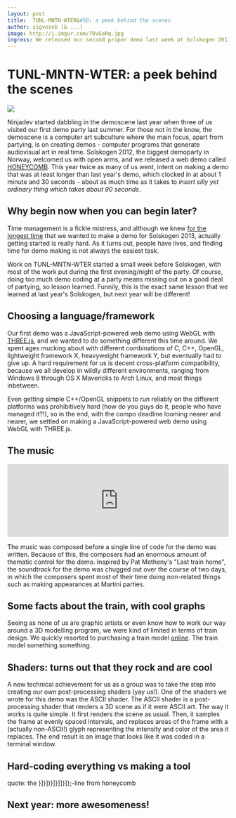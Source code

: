 ```yaml
---
layout: post
title:  TUNL-MNTN-WTER&#58; a peek behind the scenes
author: sigveseb (& ...)
image: http://i.imgur.com/70vGaRq.jpg
ingress: We released our second proper demo last week at Solskogen 2013. Here is what we learned.
---
```


# TUNL-MNTN-WTER: a peek behind the scenes

![](http://i.imgur.com/70vGaRq.jpg)

Ninjadev started dabbling in the demoscene last year when three of us visited our first demo party last summer.
For those not in the know, the demoscene is a computer art subculture where the main focus, apart from partying, is on creating demos - computer programs that generate audiovisual art in real time.
Solskogen 2012, the biggest demoparty in Norway, welcomed us with open arms, and we released a web demo called [HONEYCOMB](http://pouet.net/prod.php?which=59501).
This year twice as many of us went, intent on making a demo that was at least longer than last year's demo, which clocked in at about 1 minute and 30 seconds - about as much time as it takes to *insert silly yet ordinary thing which takes about 90 seconds*.

## Why begin now when you can begin later?

Time management is a fickle mistress, and although we knew [for the longest time](http://www.youtube.com/watch?v=a_XgQhMPeEQ#t=32) that we wanted to make a demo for Solskogen 2013, actually getting started is really hard.
As it turns out, people have lives, and finding time for demo making is not always the easiest task.

Work on TUNL-MNTN-WTER started a small week before Solskogen, with most of the work put during the first evening/night of the party.
Of course, doing too much demo coding at a party means missing out on a good deal of partying, so lesson learned.
Funnily, this is the exact same lesson that we learned at last year's Solskogen, but next year will be different!

## Choosing a language/framework

Our first demo was a JavaScript-powered web demo using WebGL with [THREE.js](http://threejs.org), and we wanted to do something different this time around.
We spent ages mucking about with different combinations of C, C++, OpenGL, lightweight framework X, heavyweight framework Y, but eventually had to give up.
A hard requirement for us is decent cross-platform compatibility, because we all develop in wildly different environments, ranging from Windows 8 through OS X Mavericks to Arch Linux, and most things inbetween.

Even getting simple C++/OpenGL snippets to run reliably on the different platforms was prohibitively hard (how do you guys do it, people who have managed it?!), so in the end, with the compo deadline looming nearer and nearer, we settled on making a JavaScript-powered web demo using WebGL with THREE.js.

## The music

<iframe width="100%" height="166" scrolling="no" frameborder="no" src="https://w.soundcloud.com/player/?url=https%3A//api.soundcloud.com/tracks/130728236&amp;color=1abc9c&amp;auto_play=false&amp;show_artwork=false">
</iframe>

The music was composed before a single line of code for the demo was written.
Because of this, the composers had an enormous amount of thematic control for the demo.
Inspired by Pat Metheny's "Last train home", the soundtrack for the demo was chugged out over the course of two days, in which the composers spent most of their time doing non-related things such as making appearances at Martini parties.

## Some facts about the train, with cool graphs

Seeing as none of us are graphic artists or even know how to work our way around a 3D modelling program, we were kind of limited in terms of train design.
We quickly resorted to purchasing a train model [online](link-to-the-train-model).
The train model something something.


## Shaders: turns out that they rock and are cool

A new technical achievement for us as a group was to take the step into creating our own post-processing shaders (yay us!).
One of the shaders we wrote for this demo was the ASCII shader.
The ASCII shader is a post-processing shader that renders a 3D scene as if it were ASCII art.
The way it works is quite simple.
It first renders the scene as usual.
Then, it samples the frame at evenly spaced intervals, and replaces areas of the frame with a (actually non-ASCII!) glyph representing the intensity and color of the area it replaces.
The end result is an image that looks like it was coded in a terminal window.

## Hard-coding everything vs making a tool

quote: the }]}])}]}]]}]};-line from honeycomb

## Next year: more awesomeness!
